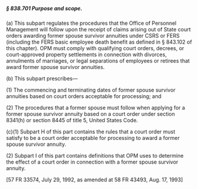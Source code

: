##### § 838.701 Purpose and scope. #####

(a) This subpart regulates the procedures that the Office of Personnel Management will follow upon the receipt of claims arising out of State court orders awarding former spouse survivor annuities under CSRS or FERS (including the FERS basic employee death benefit as defined in § 843.102 of this chapter). OPM must comply with qualifying court orders, decrees, or court-approved property settlements in connection with divorces, annulments of marriages, or legal separations of employees or retirees that award former spouse survivor annuities.

(b) This subpart prescribes—

(1) The commencing and terminating dates of former spouse survivor annuities based on court orders acceptable for processing; and

(2) The procedures that a former spouse must follow when applying for a former spouse survivor annuity based on a court order under section 8341(h) or section 8445 of title 5, United States Code.

(c)(1) Subpart H of this part contains the rules that a court order must satisfy to be a court order acceptable for processing to award a former spouse survivor annuity.

(2) Subpart I of this part contains definitions that OPM uses to determine the effect of a court order in connection with a former spouse survivor annuity.

[57 FR 33574, July 29, 1992, as amended at 58 FR 43493, Aug. 17, 1993]